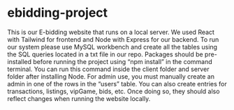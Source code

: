 ﻿# ebidding-project
This is our E-bidding website that runs on a local server. We used React with Tailwind for frontend and Node with Express for our backend. To run our system please use MySQL workbench and create all the tables using the SQL queries located in a txt file in our repo. Packages should be pre-installed before running the project using “npm install” in the command terminal. You can run this command inside the client folder and server folder after installing Node. For admin use, you must manually create an admin in one of the rows in the “users” table. You can also create entries for transactions, listings, vipGame, bids, etc. Once doing so, they should also reflect changes when running the website locally.
